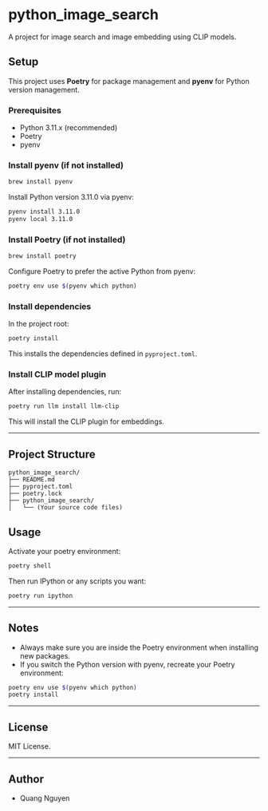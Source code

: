 # python_image_search

A project for image search and image embedding using CLIP models.

## Setup

This project uses **Poetry** for package management and **pyenv** for Python version management.

### Prerequisites
- Python 3.11.x (recommended)
- Poetry
- pyenv

### Install pyenv (if not installed)
```bash
brew install pyenv
```

Install Python version 3.11.0 via pyenv:
```bash
pyenv install 3.11.0
pyenv local 3.11.0
```

### Install Poetry (if not installed)
```bash
brew install poetry
```

Configure Poetry to prefer the active Python from pyenv:
```bash
poetry env use $(pyenv which python)
```

### Install dependencies
In the project root:
```bash
poetry install
```

This installs the dependencies defined in `pyproject.toml`.

### Install CLIP model plugin
After installing dependencies, run:
```bash
poetry run llm install llm-clip
```

This will install the CLIP plugin for embeddings.

---

## Project Structure

```
python_image_search/
├── README.md
├── pyproject.toml
├── poetry.lock
├── python_image_search/
│   └── (Your source code files)
```

## Usage

Activate your poetry environment:
```bash
poetry shell
```

Then run IPython or any scripts you want:
```bash
poetry run ipython
```

---

## Notes
- Always make sure you are inside the Poetry environment when installing new packages.
- If you switch the Python version with pyenv, recreate your Poetry environment:
```bash
poetry env use $(pyenv which python)
poetry install
```

---

## License
MIT License.

---

## Author
- Quang Nguyen